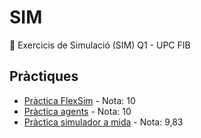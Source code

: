# SIM
🔅 Exercicis de Simulació (SIM) Q1 - UPC FIB

## Pràctiques
* [Pràctica FlexSim](https://github.com/andyfratello/SIM/tree/main/Pra%CC%80ctica%20FlexSim) - Nota: 10
* [Pràctica agents](https://github.com/andyfratello/SIM/tree/main/Pra%CC%80ctica%20agents) - Nota: 10
* [Pràctica simulador a mida](https://github.com/andyfratello/SIM/tree/main/Pra%CC%80ctica%20simulador%20a%20mida) - Nota: 9,83

